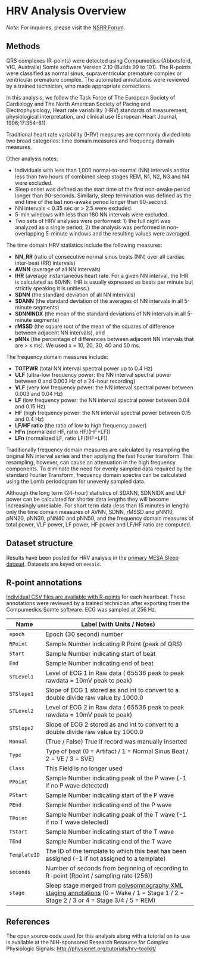 # HRV Analysis Overview

*Note:* For inquiries, please visit the [NSRR Forum](https://sleepdata.org/forum).

## Methods

QRS complexes (R-points) were detected using Compumedics (Abbotsford, VIC, Australia) Somte software Version 2.10 (Builds 99 to 101). The R-points were classified as normal sinus, supraventricular premature complex or ventricular premature complex. The automated annotations were reviewed by a trained technician, who made appropriate corrections.

In this analysis, we follow the Task Force of The European Society of Cardiology and The North American Society of Pacing and Electrophysiology, Heart rate variability (HRV) standards of measurement, physiological interpretation, and clinical use (European Heart Journal, 1996;17:354–81).

Traditional heart rate variability (HRV) measures are commonly divided into two broad categories: time domain measures and frequency domain measures.

Other analysis notes:

- Individuals with less than 1,000 normal-to-normal (NN) intervals and/or less than two hours of combined sleep stages REM, N1, N2, N3 and N4 were excluded.
- Sleep onset was defined as the start time of the first non-awake period longer than 90-seconds. Similarly, sleep termination was defined as the end time of the last non-awake period longer than 90-second.
- NN intervals < 0.35 sec or > 2.5 were excluded.
- 5-min windows with less than 180 NN intervals were excluded.
- Two sets of HRV analyses were performed: 1) the full night was analyzed as a single period; 2) the analysis was performed in non-overlapping 5-minute windows and the resulting values were averaged.

The time domain HRV statistics include the following measures:

- **NN_RR** (ratio of consecutive normal sinus beats (NN) over all cardiac inter-beat (RR) intervals)
- **AVNN** (average of all NN intervals)
- **IHR** (average instantaneous heart rate. For a given NN interval, the IHR is calculated as 60/NN. IHR is usually expressed as beats per minute but strictly speaking it is unitless.)
- **SDNN** (the standard deviation of all NN intervals)
- **SDANN** (the standard deviation of the averages of NN intervals in all 5-minute segments)
- **SDNNINDX** (the mean of the standard deviations of NN intervals in all 5-minute segments)
- **rMSSD** (the square root of the mean of the squares of difference between adjacent NN intervals), and
- **pNNx** (the percentage of differences between adjacent NN intervals that are > x ms). We used x = 10, 20, 30, 40 and 50 ms.

The frequency domain measures include:

- **TOTPWR** (total NN interval spectral power up to 0.4 Hz)
- **ULF** (ultra-low frequency power: the NN interval spectral power between 0 and 0.003 Hz of a 24-hour recording)
- **VLF** (very low frequency power: the NN interval spectral power between 0.003 and 0.04 Hz)
- **LF** (low frequency power: the NN interval spectral power between 0.04 and 0.15 Hz)
- **HF** (high frequency power: the NN interval spectral power between 0.15 and 0.4 Hz)
- **LF/HF ratio** (the ratio of low to high frequency power)
- **HFn** (normalized HF, ratio HF/(HF+LF))
- **LFn** (normalized LF, ratio LF/(HF+LF))

Traditionally frequency domain measures are calculated by resampling the original NN interval series and then applying the fast Fourier transform. This resampling, however, can cause an attenuation in the high frequency components. To eliminate the need for evenly sampled data required by the standard Fourier Transform, frequency domain spectra can be calculated using the Lomb periodogram for unevenly sampled data.

Although the long term (24-hour) statistics of SDANN, SDNNIDX and ULF power can be calculated for shorter data lengths they will become increasingly unreliable. For short term data (less than 15 minutes in length) only the time domain measures of AVNN, SDNN, rMSSD and pNN10, pNN20, pNN30, pNN40 and pNN50, and the frequency domain measures of total power, VLF power, LF power, HF power and LF/HF ratio are computed.

## Dataset structure

Results have been posted for HRV analysis in the [primary MESA Sleep dataset](:files_path:/datasets). Datasets are keyed on `mesaid`.

## R-point annotations

[Individual CSV files are available with R-points](:files_path:/polysomnography/annotations-rpoints) for each heartbeat. These annotations were reviewed by a trained technician after exporting from the Compumedics Somte software. ECG was sampled at 256 Hz.

| Name                      | Label (with Units / Notes)                                                                                                                                                            |
| ------------------------- | ------------------------------------------------------------------------------------------------------------------------------------------------------------------------------------- |
| <nobr>`epoch`</nobr>      | Epoch (30 second) number                                                                                                                                                              |
| <nobr>`RPoint`</nobr>     | Sample Number indicating R Point (peak of QRS)                                                                                                                                        |
| <nobr>`Start`</nobr>      | Sample Number indicating start of beat                                                                                                                                                |
| <nobr>`End`</nobr>        | Sample Number indicating end of beat                                                                                                                                                  |
| <nobr>`STLevel1`</nobr>   | Level of ECG 1 in Raw data ( 65536 peak to peak rawdata = 10mV peak to peak)                                                                                                          |
| <nobr>`STSlope1`</nobr>   | Slope of ECG 1 stored as and int to convert to a double divide raw value by 1000.0                                                                                                    |
| <nobr>`STLevel2`</nobr>   | Level of ECG 2 in Raw data ( 65536 peak to peak rawdata = 10mV peak to peak)                                                                                                          |
| <nobr>`STSlope2`</nobr>   | Slope of ECG 2 stored as and int to convert to a double divide raw value by 1000.0                                                                                                    |
| <nobr>`Manual`</nobr>     | (True / False) True if record was manually inserted                                                                                                                                   |
| <nobr>`Type`</nobr>       | Type of beat (0 = Artifact / 1 = Normal Sinus Beat / 2 = VE / 3 = SVE)                                                                                                                |
| <nobr>`Class`</nobr>      | This Field is no longer used                                                                                                                                                          |
| <nobr>`PPoint`</nobr>     | Sample Number indicating peak of the P wave (-1 if no P wave detected)                                                                                                                |
| <nobr>`PStart`</nobr>     | Sample Number indicating start of the P wave                                                                                                                                          |
| <nobr>`PEnd`</nobr>       | Sample Number indicating end of the P wave                                                                                                                                            |
| <nobr>`TPoint`</nobr>     | Sample Number indicating peak of the T wave (-1 if no T wave detected)                                                                                                                |
| <nobr>`TStart`</nobr>     | Sample Number indicating start of the T wave                                                                                                                                          |
| <nobr>`TEnd`</nobr>       | Sample Number indicating end of the T wave                                                                                                                                            |
| <nobr>`TemplateID`</nobr> | The ID of the template to which this beat has been assigned (-1 if not assigned to a template)                                                                                        |
| <nobr>`seconds`</nobr>    | Number of seconds from beginning of recording to R-point (Rpoint / sampling rate (256))                                                                                               |
| <nobr>`stage`</nobr>      | Sleep stage merged from [polysomnography XML staging annotations](:pages_path:/polysomnography-introduction.md) (0 = Wake / 1 = Stage 1 / 2 = Stage 2 / 3 or 4 = Stage 3/4 / 5 = REM) |

## References

The open source code used for this analysis along with a tutorial on its use is available at the NIH-sponsored Research Resource for Complex Physiologic Signals: http://physionet.org/tutorials/hrv-toolkit/
